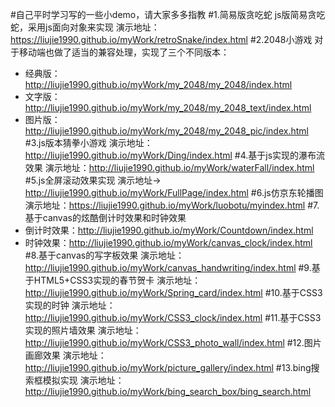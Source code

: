 #自己平时学习写的一些小demo，请大家多多指教
#1.简易版贪吃蛇
js版简易贪吃蛇，采用js面向对象来实现 演示地址：https://liujie1990.github.io/myWork/retroSnake/index.html
#2.2048小游戏
对于移动端也做了适当的兼容处理，实现了三个不同版本：
- 经典版：http://liujie1990.github.io/myWork/my_2048/my_2048/index.html 
- 文字版：http://liujie1990.github.io/myWork/my_2048/my_2048_text/index.html 
- 图片版：http://liujie1990.github.io/myWork/my_2048/my_2048_pic/index.html
#3.js版本猜拳小游戏
演示地址：http://liujie1990.github.io/myWork/Ding/index.html
#4.基于js实现的瀑布流效果
演示地址：http://liujie1990.github.io/myWork/waterFall/index.html
#5.js全屏滚动效果实现
演示地址-> http://liujie1990.github.io/myWork/FullPage/index.html
#6.js仿京东轮播图
演示地址：https://liujie1990.github.io/myWork/luobotu/myindex.html
#7.基于canvas的炫酷倒计时效果和时钟效果
- 倒计时效果：http://liujie1990.github.io/myWork/Countdown/index.html
- 时钟效果：http://liujie1990.github.io/myWork/canvas_clock/index.html
#8.基于canvas的写字板效果
演示地址：http://liujie1990.github.io/myWork/canvas_handwriting/index.html
#9.基于HTML5+CSS3实现的春节贺卡
演示地址：http://liujie1990.github.io/myWork/Spring_card/index.html 
#10.基于CSS3实现的时钟
演示地址：http://liujie1990.github.io/myWork/CSS3_clock/index.html
#11.基于CSS3实现的照片墙效果
演示地址：http://liujie1990.github.io/myWork/CSS3_photo_wall/index.html
#12.图片画廊效果
演示地址：http://liujie1990.github.io/myWork/picture_gallery/index.html
#13.bing搜索框模拟实现
演示地址：http://liujie1990.github.io/myWork/bing_search_box/bing_search.html
